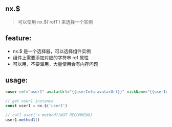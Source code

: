 ## nx.$
> 可以使用 nx.$('ref1') 来选择一个实例

## feature:
- nx.$ 是一个选择器，可以选择组件实例
- 组件上需要添加对应的字符串 ref 属性
- 可以用，不要滥用，大量使用会有内存问题

## usage:
```html
<user ref="user1" avatarUrl="{{userInfo.avatarUrl}}" nickName="{{userInfo.nickName}}"></user>
```

```js
// get user1 instance
const user1 = nx.$('user1')

// call user1's method?(NOT RECOMMEND)
user1.method1()
```

